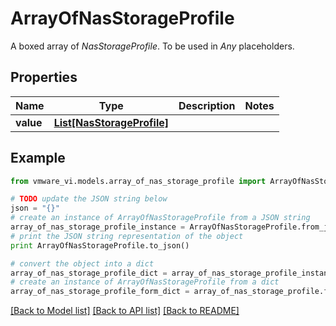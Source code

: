 # ArrayOfNasStorageProfile

A boxed array of *NasStorageProfile*. To be used in *Any* placeholders. 

## Properties
Name | Type | Description | Notes
------------ | ------------- | ------------- | -------------
**value** | [**List[NasStorageProfile]**](NasStorageProfile.md) |  | 

## Example

```python
from vmware_vi.models.array_of_nas_storage_profile import ArrayOfNasStorageProfile

# TODO update the JSON string below
json = "{}"
# create an instance of ArrayOfNasStorageProfile from a JSON string
array_of_nas_storage_profile_instance = ArrayOfNasStorageProfile.from_json(json)
# print the JSON string representation of the object
print ArrayOfNasStorageProfile.to_json()

# convert the object into a dict
array_of_nas_storage_profile_dict = array_of_nas_storage_profile_instance.to_dict()
# create an instance of ArrayOfNasStorageProfile from a dict
array_of_nas_storage_profile_form_dict = array_of_nas_storage_profile.from_dict(array_of_nas_storage_profile_dict)
```
[[Back to Model list]](../README.md#documentation-for-models) [[Back to API list]](../README.md#documentation-for-api-endpoints) [[Back to README]](../README.md)


